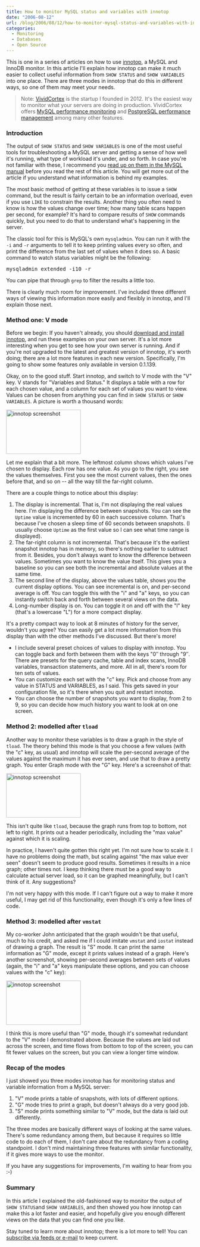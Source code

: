 ```yaml
---
title: How to monitor MySQL status and variables with innotop
date: "2006-08-12"
url: /blog/2006/08/12/how-to-monitor-mysql-status-and-variables-with-innotop/
categories:
  - Monitoring
  - Databases
  - Open Source
---
```

This is one in a series of articles on how to use [innotop][1], a MySQL and InnoDB monitor. In this article I'll explain how innotop can make it much easier to collect useful information from `SHOW STATUS` and `SHOW VARIABLES` into one place. There are three modes in innotop that do this in different ways, so one of them may meet your needs.

> Note: [VividCortex](https://vividcortex.com/) is the startup I founded in 2012. It's the easiest way to monitor what
> your servers are doing in production. VividCortex offers [MySQL performance
> monitoring](https://vividcortex.com/monitoring/mysql/) and [PostgreSQL
> performance management](https://vividcortex.com/monitoring/postgres/) among many
> other features.

### Introduction

The output of `SHOW STATUS` and `SHOW VARIABLES` is one of the most useful tools for troubleshooting a MySQL server and getting a sense of how well it's running, what type of workload it's under, and so forth. In case you're not familiar with these, I recommend you [read up on them in the MySQL manual][2] before you read the rest of this article. You will get more out of the article if you understand what information is behind my examples.

The most basic method of getting at these variables is to issue a `SHOW` command, but the result is fairly certain to be an information overload, even if you use `LIKE` to constrain the results. Another thing you often need to know is how the values change over time; how many table scans happen per second, for example? It's hard to compare results of `SHOW` commands quickly, but you need to do that to understand what's happening in the server.

The classic tool for this is MySQL's own `mysqladmin`. You can run it with the `-i` and `-r` arguments to tell it to keep printing values every so often, and print the difference from the last set of values when it does so. A basic command to watch status variables might be the following:

<pre>mysqladmin extended -i10 -r</pre>

You can pipe that through `grep` to filter the results a little too.

There is clearly much room for improvement. I've included three different ways of viewing this information more easily and flexibly in innotop, and I'll explain those next.

### Method one: V mode

Before we begin: If you haven't already, you should [download and install innotop][3], and run these examples on your own server. It's a lot more interesting when you get to see how your own server is running. And if you're not upgraded to the latest and greatest version of innotop, it's worth doing; there are a lot more features in each new version. Specifically, I'm going to show some features only available in version 0.1.139.

Okay, on to the good stuff. Start innotop, and switch to V mode with the "V" key. V stands for "Variables and Status." It displays a table with a row for each chosen value, and a column for each set of values you want to view. Values can be chosen from anything you can find in `SHOW STATUS` or `SHOW VARIABLES`. A picture is worth a thousand words:

[<img src="/innotop/thumb-innotop-V-mode-usa.png" width="200" height="119" alt="innotop screenshot" />][4]

Let me explain that a bit more. The leftmost column shows which values I've chosen to display. Each row has one value. As you go to the right, you see the values themselves. First you see the most current values, then the ones before that, and so on -- all the way till the far-right column.

There are a couple things to notice about this display:

1.  The display is incremental. That is, I'm not displaying the real values here. I'm displaying the difference between snapshots. You can see the `Uptime` value is incremented by 60 in each successive column. That's because I've chosen a sleep time of 60 seconds between snapshots. (I usually choose `Uptime` as the first value so I can see what time range is displayed).
2.  The far-right column is not incremental. That's because it's the earliest snapshot innotop has in memory, so there's nothing earlier to subtract from it. Besides, you don't always want to know the difference between values. Sometimes you want to know the value itself. This gives you a baseline so you can see both the incremental and absolute values at the same time.
3.  The second line of the display, above the values table, shows you the current display options. You can see incremental is on, and per-second average is off. You can toggle this with the "i" and "a" keys, so you can instantly switch back and forth between several views on the data.
4.  Long-number display is on. You can toggle it on and off with the "l" key (that's a lowercase "L") for a more compact display.

It's a pretty compact way to look at 8 minutes of history for the server, wouldn't you agree? You can easily get a lot more information from this display than with the other methods I've discussed. But there's more!

*   I include several preset choices of values to display with innotop. You can toggle back and forth between them with the keys "0&#8243; through "9&#8243;. There are presets for the query cache, table and index scans, InnoDB variables, transaction statements, and more. All in all, there's room for ten sets of values.
*   You can customize each set with the "c" key. Pick and choose from any value in STATUS and VARIABLES, as I said. This gets saved in your configuration file, so it's there when you quit and restart innotop.
*   You can choose the number of snapshots you want to display, from 2 to 9, so you can decide how much history you want to look at on one screen.

### Method 2: modelled after `tload`

Another way to monitor these variables is to draw a graph in the style of `tload`. The theory behind this mode is that you choose a few values (with the "c" key, as usual) and innotop will scale the per-second average of the values against the maximum it has ever seen, and use that to draw a pretty graph. You enter Graph mode with the "G" key. Here's a screenshot of that:

[<img src="/innotop/thumb-innotop-G-mode-usa.png" width="200" height="119" alt="innotop screenshot" />][5]

This isn't quite like `tload`, because the graph runs from top to bottom, not left to right. It prints out a header periodically, including the "max value" against which it is scaling.

In practice, I haven't quite gotten this right yet. I'm not sure how to scale it. I have no problems doing the math, but scaling against "the max value ever seen" doesn't seem to produce good results. Sometimes it results in a nice graph; other times not. I keep thinking there must be a good way to calculate actual server load, so it can be graphed meaningfully, but I can't think of it. Any suggestions?

I'm not very happy with this mode. If I can't figure out a way to make it more useful, I may get rid of this functionality, even though it's only a few lines of code.

### Method 3: modelled after `vmstat`

My co-worker John anticipated that the graph wouldn't be that useful, much to his credit, and asked me if I could imitate `vmstat` and `iostat` instead of drawing a graph. The result is "S" mode. It can print the same information as "G" mode, except it prints values instead of a graph. Here's another screenshot, showing per-second averages between sets of values (again, the "i" and "a" keys manipulate these options, and you can choose values with the "c" key):

[<img src="/innotop/thumb-innotop-S-mode-usa.png" width="200" height="119" alt="innotop screenshot" />][6]

I think this is more useful than "G" mode, though it's somewhat redundant to the "V" mode I demonstrated above. Because the values are laid out across the screen, and time flows from bottom to top of the screen, you can fit fewer values on the screen, but you can view a longer time window.

### Recap of the modes

I just showed you three modes innotop has for monitoring status and variable information from a MySQL server:

1.  "V" mode prints a table of snapshots, with lots of different options.
2.  "G" mode tries to print a graph, but doesn't always do a very good job.
3.  "S" mode prints something similar to "V" mode, but the data is laid out differently.

The three modes are basically different ways of looking at the same values. There's some redundancy among them, but because it requires so little code to do each of them, I don't care about the redundancy from a coding standpoint. I don't mind maintaining three features with similar functionality, if it gives more ways to use the monitor.

If you have any suggestions for improvements, I'm waiting to hear from you :-)

### Summary

In this article I explained the old-fashioned way to monitor the output of `SHOW STATUS`and `SHOW VARIABLES`, and then showed you how innotop can make this a lot faster and easier, and hopefully give you enough different views on the data that you can find one you like.

Stay tuned to learn more about innotop; there is a lot more to tell! You can [subscribe via feeds or e-mail][7] to keep current.

 [1]: http://www.xaprb.com/innotop/
 [2]: http://dev.mysql.com/doc/refman/5.0/en/show.html
 [3]: http://www.xaprb.com/innotop/
 [4]: http://www.xaprb.com/innotop/innotop-V-mode-usa.png
 [5]: http://www.xaprb.com/innotop/innotop-G-mode-usa.png
 [6]: http://www.xaprb.com/innotop/innotop-S-mode-usa.png
 [7]: http://www.xaprb.com/index.xml
